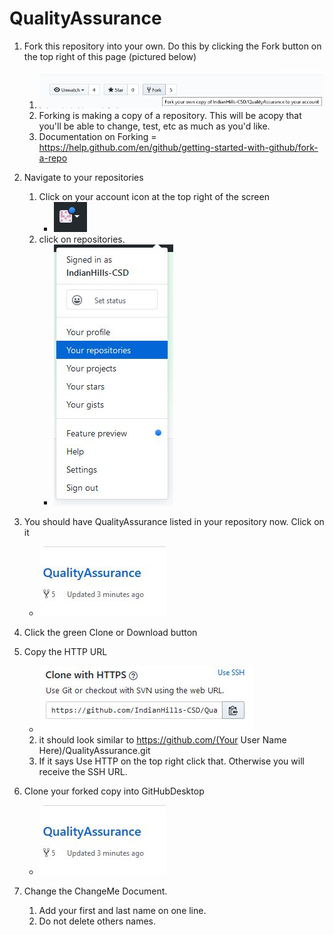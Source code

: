 # QualityAssurance

1. Fork this repository into your own.  Do this by clicking the Fork button on the top right of this page (pictured below)
   1. ![Fork Image](Fork%20image.jpg)
   2. Forking is making a copy of a repository.  This will be acopy that you'll be able to change, test, etc as much as you'd like.
   3. Documentation on Forking = https://help.github.com/en/github/getting-started-with-github/fork-a-repo
   
2. Navigate to your repositories
   1. Click on your account icon at the top right of the screen
      * ![Fork Image](Icon.jpg)
   2. click on repositories.
      * ![Fork Image](Profile%20Repo.jpg)
      
3. You should have QualityAssurance listed in your repository now.  Click on it
   * ![Fork Image](QualityAssurance.jpg)
   
4. Click the green Clone or Download button

5. Copy the HTTP URL
   * ![Fork Image](Clone%20with%20HTTPS.jpg)
   2. it should look similar to https://github.com/(Your User Name Here)/QualityAssurance.git
   3. If it says Use HTTP on the top right click that. Otherwise you will receive the SSH URL.
   
6. Clone your forked copy into GitHubDesktop
   * ![Fork Image](QualityAssurance.jpg)
   
7. Change the ChangeMe Document. 
   1. Add your first and last name on one line.
   2. Do not delete others names.
